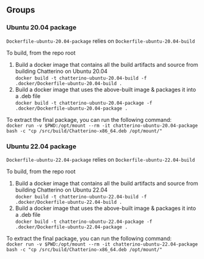 ## Groups

### Ubuntu 20.04 package

`Dockerfile-ubuntu-20.04-package` relies on `Dockerfile-ubuntu-20.04-build`

To build, from the repo root

1. Build a docker image that contains all the build artifacts and source from building Chatterino on Ubuntu 20.04  
   `docker build -t chatterino-ubuntu-20.04-build -f .docker/Dockerfile-ubuntu-20.04-build .`
1. Build a docker image that uses the above-built image & packages it into a .deb file  
   `docker build -t chatterino-ubuntu-20.04-package -f .docker/Dockerfile-ubuntu-20.04-package .`

To extract the final package, you can run the following command:  
`docker run -v $PWD:/opt/mount --rm -it chatterino-ubuntu-20.04-package bash -c "cp /src/build/Chatterino-x86_64.deb /opt/mount/"`

### Ubuntu 22.04 package

`Dockerfile-ubuntu-22.04-package` relies on `Dockerfile-ubuntu-22.04-build`

To build, from the repo root

1. Build a docker image that contains all the build artifacts and source from building Chatterino on Ubuntu 22.04  
   `docker build -t chatterino-ubuntu-22.04-build -f .docker/Dockerfile-ubuntu-22.04-build .`
1. Build a docker image that uses the above-built image & packages it into a .deb file  
   `docker build -t chatterino-ubuntu-22.04-package -f .docker/Dockerfile-ubuntu-22.04-package .`

To extract the final package, you can run the following command:  
`docker run -v $PWD:/opt/mount --rm -it chatterino-ubuntu-22.04-package bash -c "cp /src/build/Chatterino-x86_64.deb /opt/mount/"`

